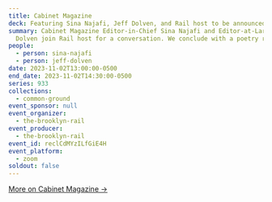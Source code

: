 ```yaml
---
title: Cabinet Magazine
deck: Featuring Sina Najafi, Jeff Dolven, and Rail host to be announced
summary: Cabinet Magazine Editor-in-Chief Sina Najafi and Editor-at-Large Jeff
  Dolven join Rail host for a conversation. We conclude with a poetry reading.
people:
  - person: sina-najafi
  - person: jeff-dolven
date: 2023-11-02T13:00:00-0500
end_date: 2023-11-02T14:30:00-0500
series: 933
collections:
  - common-ground
event_sponsor: null
event_organizer:
  - the-brooklyn-rail
event_producer:
  - the-brooklyn-rail
event_id: reclCdMYzILfGiE4H
event_platform:
  - zoom
soldout: false
---
```

[M﻿ore on Cabinet Magazine →](https://www.cabinetmagazine.org/)
